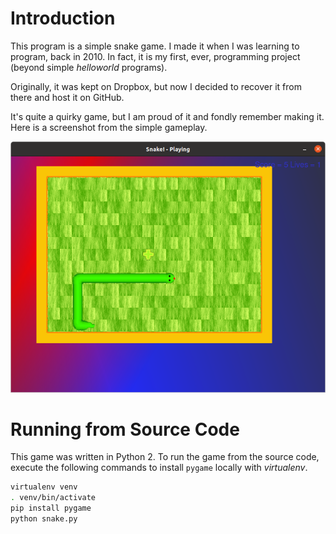 # Introduction

This program is a simple snake game. I made it when I was learning to program, back in 2010. In fact, it is my first, ever, programming project (beyond simple _helloworld_ programs).

Originally, it was kept on Dropbox, but now I decided to recover it from there and host it on GitHub.

It's quite a quirky game, but I am proud of it and fondly remember making it. Here is a screenshot from the simple gameplay.

![gameplay-screenshot](gameplay-screenshot.png)

# Running from Source Code

This game was written in Python 2. To run the game from the source code, execute the following commands to install `pygame` locally with _virtualenv_.

```bash
virtualenv venv
. venv/bin/activate
pip install pygame
python snake.py
```
